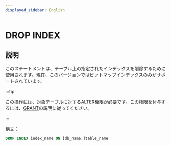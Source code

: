 ```yaml
---
displayed_sidebar: English
---
```


# DROP INDEX

## 説明

このステートメントは、テーブル上の指定されたインデックスを削除するために使用されます。現在、このバージョンではビットマップインデックスのみがサポートされています。

:::tip

この操作には、対象テーブルに対するALTER権限が必要です。この権限を付与するには、[GRANT](../account-management/GRANT.md)の説明に従ってください。

:::

構文：

```sql
DROP INDEX index_name ON [db_name.]table_name
```
